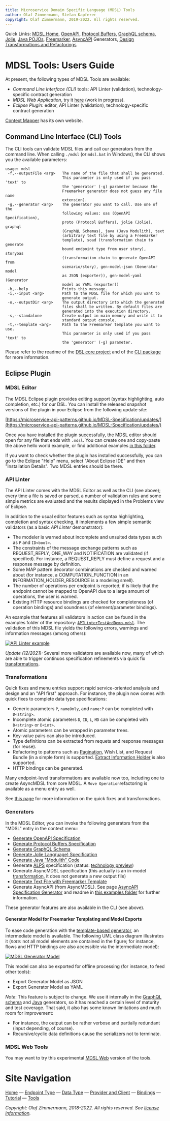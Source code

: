 ```yaml
---
title: Microservice Domain Specific Language (MDSL) Tools
author: Olaf Zimmermann, Stefan Kapferer
copyright: Olaf Zimmermann, 2019-2022. All rights reserved.
---
```



Quick Links: [MDSL Home](./index), [OpenAPI](./generators/open-api), [Protocol Buffers](./generators/protocol-buffers), [GraphQL schema](./generators/graphql), [Jolie](./generators/jolie), [Java POJOs](./generators/java), [Freemarker](./generators/freemarker), [AsyncAPI](./generators/async-api) Generators, [Design Transformations and Refactorings](./soad)

MDSL Tools: Users Guide
=======================

At present, the following types of MDSL Tools are available: 

* *Command Line Interface (CLI)* tools: API Linter (validation), technology-specific contract generation 
* *MDSL Web Application*, try it [here](https://mdsl-web.herokuapp.com/)  (work in progress).
* *Eclipse Plugin*: editor, API Linter (validation), technology-specific contract generation

[Context Mapper](https://contextmapper.org/) has its own website.

<!-- Web app under construction -->

## Command Line Interface (CLI) Tools

The CLI tools can  validate MDSL files and call our generators from the command line. When calling `./mdsl` (or `mdsl.bat` in Windows), the CLI shows you the available parameters:

```text
usage: mdsl
 -f,--outputFile <arg>   The name of the file that shall be generated.
                         This parameter is only used if you pass 'text' to
                         the 'generator' (-g) parameter because the
                         Freemarker generator does not guess any file name
                         extension).
 -g,--generator <arg>    The generator you want to call. Use one of the
                         following values: oas (OpenAPI Specification),
                         proto (Protocol Buffers), jolie (Jolie), graphql
                         (GraphQL Schemas), java (Java Modulith), text
                         (arbitrary text file by using a Freemarker
                         template), soad (transformation chain to generate
                         bound endpoint type from user story), storyoas
                         (transformation chain to generate OpenAPI from
                         scenario/story), gen-model-json (Generator model
                         as JSON (exporter)), gen-model-yaml (Generator
                         model as YAML (exporter))
 -h,--help               Prints this message.
 -i,--input <arg>        Path to the MDSL file for which you want to
                         generate output.
 -o,--outputDir <arg>    The output directory into which the generated
                         files shall be written. By default files are
                         generated into the execution directory.
 -s,--standalone         Create output in main memory and write it to
                         standard output console.
 -t,--template <arg>     Path to the Freemarker template you want to use.
                         This parameter is only used if you pass 'text' to
                         the 'generator' (-g) parameter. 
```

Please refer to the readme of the [DSL core project](https://github.com/Microservice-API-Patterns/MDSL-Specification/tree/master/dsl-core/README.md) and of the [CLI package](https://github.com/Microservice-API-Patterns/MDSL-Specification/tree/master/dsl-core/io.mdsl.cli) for  more information.


## Eclipse Plugin

### MDSL Editor
The MDSL Eclipse plugin provides editing support (syntax highlighting, auto completion, etc.) for our DSL. You can install the released snapshot versions of the plugin in your Eclipse from the following update site:

[https://microservice-api-patterns.github.io/MDSL-Specification/updates/](https://microservice-api-patterns.github.io/MDSL-Specification/updates/)

Once you have installed the plugin successfully, the MDSL editor should open for any file that ends with `.mdsl`. You can create one and copy-paste the above hello world example, or find additional examples [in this folder](https://github.com/Microservice-API-Patterns/MDSL-Specification/tree/master/examples).

If you want to check whether the plugin has installed successfully, you can go to the Eclipse "Help" menu, select "About Eclipse IDE" and then "Installation Details". Two MDSL entries should be there.


### API Linter 

The API Linter comes with the MDSL Editor as well as the CLI (see above); every time a file is saved or parsed, a number of validation rules and some simple metrics are evaluated and the results displayed in the Problems view of Eclipse.

In addition to the usual editor features such as syntax highlighting, completion and syntax checking, it implements a few simple semantic validators (as a basic *API Linter* demonstrator):

* The modeler is warned about incomplete and unsuited data types such as `P` and `ID<bool>`.
* The constraints of the message exchange patterns such as REQUEST_REPLY, ONE_WAY and NOTIFICATION are validated (if specified). For instance, a REQUEST_REPLY must define a request and a response message by definition.
* Some MAP pattern decorator combinations are checked and warned about (for instance, a COMPUTATION_FUNCTION in an INFORMATION_HOLDER_RESOURCE is a modeling smell).
* The number of operations per endpoint is reported; if is likely that the endpoint cannot be mapped to OpenAPI due to a large amount of operations, the user is warned.
* Existing HTTP resource bindings are checked for completeness (of operation bindings) and soundness (of element/parameter bindings).

An example that features all validators in action can be found in the examples folder of the repository: [`APILinterTestAndDemo.mdsl`](https://github.com/Microservice-API-Patterns/MDSL-Specification/blob/master/examples/APILinterTestAndDemo.mdsl).
The validation of this MDSL file yields the following errors, warnings and information messages (among others):

<a target="_blank" href="/media/api-linter-example.png">![API Linter example](/media/api-linter-example.png)</a>

*Update (12/2021):* Several more validators are available now, many of which are able to trigger continuos specification refinements via quick fix [transformations](soad).

### Transformations 

Quick fixes and menu entries support rapid service-oriented analysis and design and an "API first" approach. For instance, the plugin now comes with quick fixes to complete data type specifications: 

* Generic parameters `P`, `nameOnly`, and `name:P` can be completed with `D<string>`.
* Incomplete atomic parameters `D`, `ID`, `L`, `MD` can be completed with `D<string>` or `D<int>`.
* Atomic parameters can be wrapped in parameter trees.
* Key-value pairs can also be introduced.
* Type definitions can be extracted from requets and response messages (for reuse).
* Refactoring to patterns such as [Pagination](https://microservice-api-patterns.org/patterns/structure/compositeRepresentations/Pagination), Wish List, and Request Bundle (in a simple form) is supported. [Extract Information Holder](https://interface-refactoring.github.io/refactorings/extractinformationholder) is also supported.
* HTTP bindings can be generated.

Many endpoint-level transformations are available now too, including one to create AsyncMDSL from core MDSL. A `Move Operation`refactoring is available as a menu entry as well.

See [this page](soad.md) for more information on the quick fixes and transformations.

### Generators

In the MDSL Editor, you can invoke the following generators from the "MDSL" entry in the context menu:

* [Generate OpenAPI Specification](./generators/open-api)
* [Generate Protocol Buffers Specification](./generators/protocol-buffers)
* [Generate GraphQL Schema](./generators/graphql)
* [Generate Jolie Lang(uage) Specification](./generators/jolie)
* [Generate Java "Modulith" Code](./generators/java)
* Generate [ALPS](https://datatracker.ietf.org/doc/html/draft-amundsen-richardson-foster-alps-07) specification (status: [technology preview](https://microservice-api-patterns.org/patterns/evolution/ExperimentalPreview))
* Generate AsyncMDSL specification (this actually is an in-model [transformation](soad), it does not generate a new output file)
* [Generate Text File with Freemarker Template](./generators/freemarker)
* Generate AsyncAPI (from AsyncMDSL). See page [AsyncAPI Specification Generator](./generators/async-api) and readme in [this examples folder](https://github.com/Microservice-API-Patterns/MDSL-Specification/tree/master/examples/asyncMDSL) for further information.

These generator features are also available in the CLI (see above).

#### Generator Model for Freemarker Templating and Model Exports
To ease code generation with the [template-based generator](./generators/freemarker), an intermediate model is available. The following UML class diagram illustrates it (*note:* not all model elements are contained in the figure; for instance, flows and HTTP bindings are also accessible via the intermediate model):

<a href="./media/mdsl-generator-model.png" target="_blank">![MDSL Generator Model](./media/mdsl-generator-model.png)</a>

This model can also be exported for offline processing (for instance, to feed other tools): 

* Export Generator Model as JSON 
* Export Generator Model as YAML

*Note*: This feature is subject to change. We use it internally in the [GraphQL schema](./graphql) and [Java](./java) generators, so it has reached a certain level of maturity and test coverage. That said, it also has some known limitations and much room for improvement: 

* For instance, the output can be rather verbose and partially redundant (input depending, of course). 
* Recursive/cyclic data definitions cause the serializers not to terminate.

### MDSL Web Tools 

You may want to try this experimental [MDSL Web](https://mdsl-web.herokuapp.com/) version of the tools. 

# Site Navigation

[Home](./index) &mdash; [Endpoint Type](./servicecontract) &mdash; [Data Type](./datacontract) &mdash; [Provider and Client](./optionalparts) &mdash; [Bindings](./bindings) &mdash; [Tutorial](./tutorial) &mdash; [Tools](./tools)

*Copyright: Olaf Zimmermann, 2018-2022. All rights reserved. See [license information](https://github.com/Microservice-API-Patterns/MDSL-Specification/blob/master/LICENSE).*

<!-- *EOF* -->
